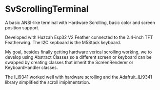 # SvScrollingTerminal
A basic ANSI-like terminal with Hardware Scrolling, basic color and screen position support.

Developed with Huzzah Esp32 V2 Feather connected to the 2.4-inch TFT Featherwing. The I2C kepboard is the M5Stack keyboard.

My goal, besides finally getting hardware verical scrolling working, we to develop using Abstract Classes so a different screen or keyboard can be swapped by creating classes that inherit the ScreenRenderer or KeyboardHandler classes. 

The ILI9341 worked well with hardware scrolling and the Adafruit_ILI9341 library simplified the scroll imiplmentation.
